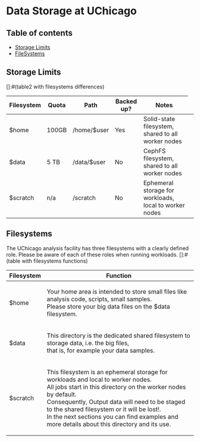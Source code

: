 # Data Storage at UChicago

## Table of contents
+ [Storage Limits](#storage-limits)
+ [FileSystems](#filesystems)
<!--+ [-](#-)-->
## Storage Limits
[]:#(table2  with filesystems differences)
<table>
<thead>
<tr>
<th>Filesystem</th>
<th>Quota</th>
<th>Path</th>
<th>Backed up?</th>
<th>Notes</th>
</tr>
</thead>
<tbody>
<tr>
<td>$home</td>
<td>100GB</td>
<td>/home/$user </td>
<td>Yes</td>
<td>Solid-state filesystem, shared to all worker nodes</td>
</tr>
<tr>
<td>$data</td>
<td> 5 TB </td>
<td>/data/$user  </td>
<td>No</td>
<td>CephFS filesystem, shared to all worker nodes</td>
</tr>
<tr>
<td>$scratch</td>
<td>n/a  </td>
<td>/scratch</td>
<td>No </td>
<td>Ephemeral storage for workloads, local to worker nodes</td>
<td>
</tr>
</tbody>
</table>


## Filesystems 

The UChicago analysis facility has three filesystems with a clearly defined role. Please be aware of each of these roles when running workloads. 
[]:#(table with filesystems functions)
<table>
<thead>
<tr>
<th>Filesystem</th>
<th>Function</th>
</tr>
</thead>
<tbody>
<tr>
<td>$home</td>
<td><p>Your home area is intended to store small files like analysis code, scripts, small samples.
<br>Please store your big data files on the $data filesystem. </td></p>
</tr>
<tr>
<td>$data</td>
<td><p>This directory is the dedicated shared filesystem to storage data, i.e. the big files, <br>that is, for example your data samples.</td></p>
</tr>
<tr>
<td>$scratch</td>
<td>
<p>This filesystem is an ephemeral storage for workloads and local to worker nodes.
<br> All jobs start in this directory on the worker nodes by default. 
<br>Consequently, Output data will need to be staged to the shared filesystem or it will be lost!.
<br> In the next sections you can find examples and more details about this directory and its use.
</p>
</tbody>
</table>

